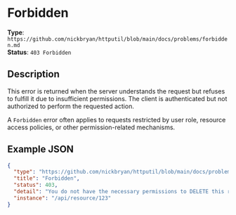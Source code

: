 # Forbidden

**Type**: `https://github.com/nickbryan/httputil/blob/main/docs/problems/forbidden.md`  
**Status**: `403 Forbidden`

## Description

This error is returned when the server understands the request but refuses to fulfill it due to insufficient permissions. The client is authenticated but not authorized to perform the requested action.

A `Forbidden` error often applies to requests restricted by user role, resource access policies, or other permission-related mechanisms.

## Example JSON

```json
{
  "type": "https://github.com/nickbryan/httputil/blob/main/docs/problems/forbidden.md",
  "title": "Forbidden",
  "status": 403,
  "detail": "You do not have the necessary permissions to DELETE this resource",
  "instance": "/api/resource/123"
}
```
